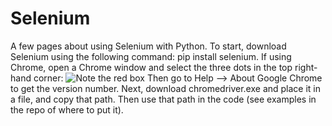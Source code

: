 # Selenium
A few pages about using Selenium with Python. To start, download Selenium using the following command: pip install selenium. If using Chrome, open a Chrome window and select the three dots in the top right-hand corner:
![Note the red box](https://raw.github.com/RaspPywriter/Selenium/master/chromePage.png)
Then go to Help --> About Google Chrome to get the version number.
Next, download chromedriver.exe and place it in a file, and copy that path. Then use that path in the code (see examples in the repo of where to put it).
